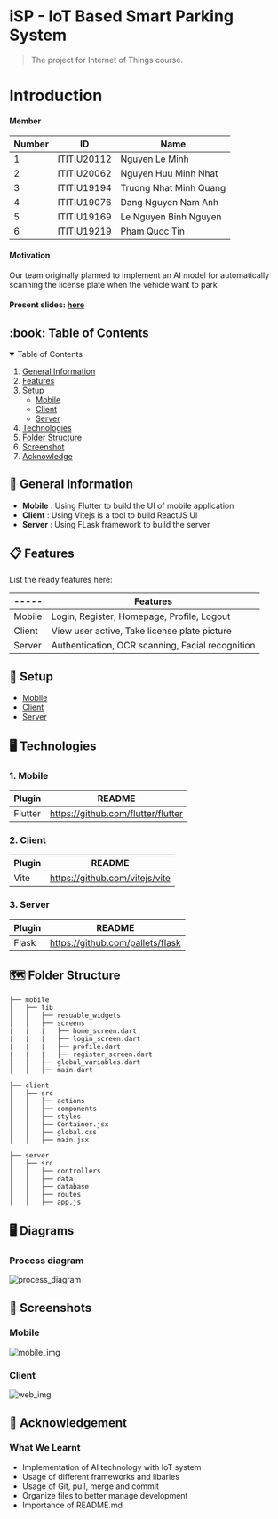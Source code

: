 # iSP - IoT Based Smart Parking System
> The project for Internet of Things course.

# Introduction
<h4>Member</h4>

| Number | ID | Name | 
| ----- | ----- | --------- | 
| 1 | ITITIU20112 | Nguyen Le Minh |
| 2 | ITITIU20062| Nguyen Huu Minh Nhat |
| 3 | ITITIU19194 | Truong Nhat Minh Quang |
| 4 | ITITIU19076 | Dang Nguyen Nam Anh |
| 5 | ITITIU19169 | Le Nguyen Binh Nguyen |
| 6 | ITITIU19219 | Pham Quoc Tin |

<h4>Motivation</h4> 
<p>Our team originally planned to implement an AI model for automatically scanning the license plate when the vehicle want to park</p>

<h4>Present slides: <a href=https://www.canva.com/design/DAFjhbSZAdY/gYEx7tmvrlS9z0Pk7vO0PA/view?utm_content=DAFjhbSZAdY&utm_campaign=designshare&utm_medium=link&utm_source=homepage_design_menu> here </a> </h4>

<h2 id="table-of-contents"> :book: Table of Contents</h2>
<details open="open">
  <summary>Table of Contents</summary>
  <ol>
    <li><a href="#general-information">General Information</a></li>
    <li><a href="#features">Features</a></li>
    <li>
      <a href="#setup">Setup</a>
       <ul>
         <li><a href="https://github.com/namanh2310/IoT_Project/tree/main/client">Mobile</a></li>
        <li><a href="https://github.com/namanh2310/IoT_Project/tree/main/client">Client</a></li>
        <li><a href="https://github.com/namanh2310/IoT_Project/tree/main/server">Server</a></li>
       </ul>
    </li>
    <li><a href="#technologies">Technologies</a></li>
    <li><a href="#folder-structure">Folder Structure</a></li>
    <li><a href="#screenshot">Screenshot</a></li>
    <li><a href="#acknowledge">Acknowledge</a></li>
  </ol>
</details>

<h2 id="general-information"> 🧮 General Information</h2>

- **Mobile** : Using Flutter to build the UI of mobile application
- **Client** : Using Vitejs is a tool to build ReactJS UI
- **Server** : Using FLask framework to build the server

<h2 id="features"> 📋 Features</h2>

List the ready features here:

| ----- | Features | 
| ----- | ----- |
| Mobile | Login, Register, Homepage, Profile, Logout |
| Client | View user active, Take license plate picture |
| Server | Authentication, OCR scanning, Facial recognition |

<h2 id="setup"> 🧰 Setup</h2>
  <ul>
    <li><a href="https://github.com/namanh2310/IoT_Project/tree/main/client">Mobile</a></li>
    <li><a href="https://github.com/namanh2310/IoT_Project/tree/main/client">Client</a></li>
    <li><a href="https://github.com/namanh2310/IoT_Project/tree/main/server">Server</a></li>
   </ul>
 
<h2 id="technologies"> 🖥️ Technologies</h2>

### 1. Mobile
| Plugin | README |
| ------ | ------ |
| Flutter | https://github.com/flutter/flutter |

### 2. Client
| Plugin | README |
| ------ | ------ |
| Vite | https://github.com/vitejs/vite |

### 3. Server
| Plugin | README |
| ------ | ------ |
| Flask | https://github.com/pallets/flask |

<!-- FOLDER STRUCTURE -->
<h2 id="folder-structure"> 🗺️ Folder Structure</h2>
    
    ├── mobile
    │   ├── lib
    │   │   ├── resuable_widgets
    │   │   ├── screens
    |   |   |   ├── home_screen.dart
    |   |   |   ├── login_screen.dart
    |   |   |   ├── profile.dart
    |   |   |   ├── register_screen.dart
    │   │   ├── global_variables.dart
    │   │   ├── main.dart
   
    ├── client
    │   ├── src
    │   │   ├── actions
    │   │   ├── components
    │   │   ├── styles
    │   │   ├── Container.jsx
    │   │   ├── global.css
    │   │   ├── main.jsx
   
    ├── server
    │   ├── src
    │   │   ├── controllers
    │   │   ├── data
    │   │   ├── database
    │   │   ├── routes
    │   │   ├── app.js
  
<h2 id="diagram"> 🖥 Diagrams </h2>

<h3> Process diagram </h3> 
<img src="https://res.cloudinary.com/nguyenle23/image/upload/v1685077153/iot/iSP_yraak5.png" alt="process_diagram" />

<h2 id="screenshot"> 📸 Screenshots </h2>

### Mobile
<img src="https://res.cloudinary.com/nguyenle23/image/upload/v1685077343/iot/mobile_uyyor0.png" alt="mobile_img" />

### Client
<img src="https://res.cloudinary.com/nguyenle23/image/upload/v1685077406/iot/web_hro3i8.png" alt="web_img" />

<h2 id="acknowledge"> 💼 Acknowledgement </h2>

### What We Learnt
- Implementation of AI technology with IoT system
- Usage of different frameworks and libaries
- Usage of Git, pull, merge and commit
- Organize files to better manage development
- Importance of README.md
